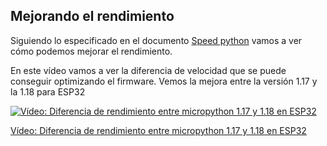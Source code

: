 ## Mejorando el rendimiento

Siguiendo lo especificado en el documento [Speed python](https://docs.micropython.org/en/latest/reference/speed_python.html) vamos a ver cómo podemos mejorar el rendimiento.

En este vídeo vamos a ver la diferencia de velocidad que se puede conseguir optimizando el firmware. Vemos la mejora entre la versión 1.17 y la 1.18 para ESP32

[![Vídeo: Diferencia de rendimiento entre micropython 1.17 y 1.18 en ESP32](https://img.youtube.com/vi/1eRhIlr7XDo/0.jpg)](https://drive.google.com/file/d/1gyQoI_YAA-vlTadb9KyJjUKoqUquKq6T/view?usp=sharing)

[Vídeo: Diferencia de rendimiento entre micropython 1.17 y 1.18 en ESP32](https://drive.google.com/file/d/1gyQoI_YAA-vlTadb9KyJjUKoqUquKq6T/view?usp=sharing)
